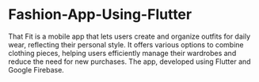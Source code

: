 # Fashion-App-Using-Flutter
That Fit is a mobile app that lets users create and organize outfits for daily wear, reflecting their personal style. It offers various options to combine clothing pieces, helping users efficiently manage their wardrobes and reduce the need for new purchases. The app, developed using Flutter and Google Firebase.
